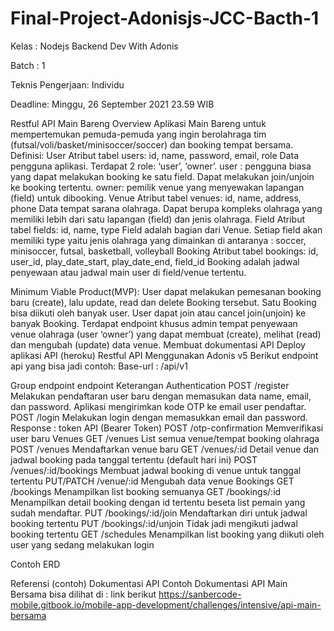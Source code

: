 # Final-Project-Adonisjs-JCC-Bacth-1
Kelas : Nodejs Backend Dev With Adonis 

Batch : 1

Teknis Pengerjaan: Individu

Deadline: Minggu, 26 September 2021 23.59 WIB

Restful API Main Bareng 
Overview
Aplikasi Main Bareng untuk mempertemukan pemuda-pemuda yang ingin berolahraga tim (futsal/voli/basket/minisoccer/soccer) dan booking tempat bersama. 
Definisi: 
User
Atribut tabel users: id, name, password, email, role
Data pengguna aplikasi. Terdapat 2 role: ‘user’, ‘owner’. 
user : pengguna biasa yang dapat melakukan booking ke satu field. Dapat melakukan join/unjoin ke booking tertentu.
owner: pemilik venue yang menyewakan lapangan (field) untuk dibooking.
Venue
Atribut tabel venues: id, name, address, phone
Data tempat sarana olahraga. Dapat berupa kompleks olahraga yang memiliki lebih dari satu lapangan (field) dan jenis olahraga. 
Field
Atribut tabel fields: id, name, type
Field adalah bagian dari Venue. Setiap field akan memiliki type yaitu jenis olahraga yang dimainkan di antaranya : soccer, minisoccer, futsal, basketball, volleyball 
Booking
Atribut tabel bookings: id, user_id, play_date_start, play_date_end, field_id
Booking adalah jadwal penyewaan atau jadwal main user di field/venue tertentu.


 
Minimum Viable Product(MVP): 
User dapat melakukan pemesanan booking baru (create), lalu update, read dan delete Booking tersebut.  Satu Booking bisa diikuti oleh banyak user.
User dapat join atau cancel join(unjoin) ke banyak Booking.
Terdapat endpoint khusus admin tempat penyewaan venue olahraga (user ‘owner’) yang dapat membuat (create), melihat (read) dan mengubah (update) data venue. 
Membuat dokumentasi API
Deploy aplikasi API (heroku)
Restful API
Menggunakan Adonis v5
Berikut endpoint api yang bisa jadi contoh: 
Base-url : /api/v1


Group endpoint
endpoint
Keterangan
Authentication
POST /register
Melakukan pendaftaran user baru dengan memasukan data name, email, dan password. Aplikasi mengirimkan kode OTP ke email user pendaftar.
POST /login
Melakukan login dengan memasukkan email dan password. Response : token API (Bearer Token)
POST /otp-confirmation
Memverifikasi user baru
Venues
GET /venues
List semua venue/tempat booking olahraga
POST /venues
Mendaftarkan venue baru
GET /venues/:id
Detail venue dan jadwal booking pada tanggal tertentu (default hari ini)
POST /venues/:id/bookings
Membuat jadwal booking di venue untuk tanggal tertentu 
PUT/PATCH
/venue/:id
Mengubah data venue
Bookings
GET /bookings
Menampilkan list booking semuanya
GET /bookings/:id
Menampilkan detail booking dengan id tertentu beseta list pemain yang sudah mendaftar.
PUT /bookings/:id/join
Mendaftarkan diri untuk jadwal booking tertentu
PUT /bookings/:id/unjoin
Tidak jadi mengikuti jadwal booking tertentu
GET /schedules
Menampilkan list booking yang diikuti oleh user yang sedang melakukan login

Contoh ERD

Referensi (contoh) Dokumentasi API
Contoh Dokumentasi API Main Bersama bisa dilihat di : link berikut https://sanbercode-mobile.gitbook.io/mobile-app-development/challenges/intensive/api-main-bersama

